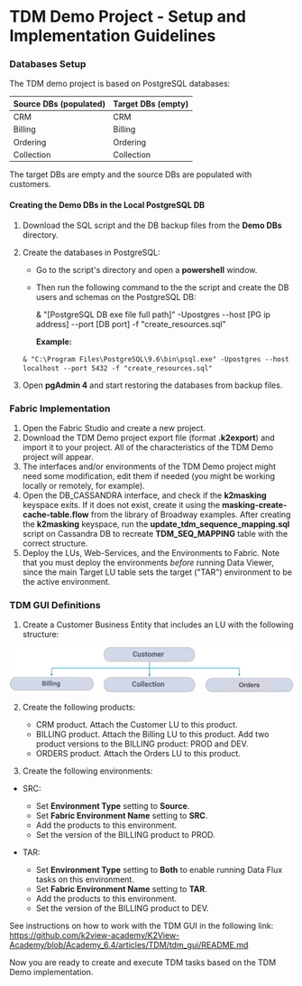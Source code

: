# TDM Demo Project - Setup and Implementation Guidelines

### Databases Setup

The TDM demo project is based on PostgreSQL databases:


| Source DBs (populated) | Target DBs (empty) |
| ------ | ------ |
| CRM    | CRM
| Billing | Billing |
| Ordering | Ordering |
| Collection | Collection|

The target DBs are empty and the source DBs are populated with customers.

#### Creating the Demo DBs in the Local PostgreSQL DB

1. Download the SQL script and the DB backup files from the **Demo DBs** directory.

2. Create the databases in PostgreSQL: 

   - Go to the script's directory and open a **powershell** window. 
   - Then run the following command to the the script and create the DB users and schemas on the PostgreSQL DB:

     & "[PostgreSQL DB exe file full path]" -Upostgres --host [PG ip address] --port [DB port] -f "create_resources.sql"

     **Example:** 

   ```
   & "C:\Program Files\PostgreSQL\9.6\bin\psql.exe" -Upostgres --host localhost --port 5432 -f "create_resources.sql"
   ```
   

3. Open **pgAdmin 4** and start restoring the databases from backup files.

### Fabric Implementation

1. Open the Fabric Studio and create a new project.
2. Download the TDM Demo project export file (format **.k2export**) and import it to your project. All of the characteristics of the TDM Demo project will appear. 
3. The interfaces and/or environments of the TDM Demo project might need some modification, edit them if needed (you might be working locally or remotely, for example). 
4. Open the DB_CASSANDRA interface, and check if the **k2masking** keyspace exits. If it does not exist, create it using the **masking-create-cache-table.flow** from the library of Broadway examples. After creating the **k2masking** keyspace, run the **update_tdm_sequence_mapping.sql** script on Cassandra DB to recreate **TDM_SEQ_MAPPING** table with the correct structure.
5. Deploy the LUs, Web-Services, and the Environments to Fabric. Note that you must deploy the environments *before* running Data Viewer, since the main Target LU table sets the target ("TAR") environment to be the active environment.

###  TDM GUI Definitions

1. Create a Customer Business Entity that includes an LU with the following structure:

 ![Customer BE](images/Customer_demo_BE.png)

2. Create the following products:  

   - CRM product. Attach the Customer LU to this product.
   - BILLING product. Attach the Billing LU to this product.  Add two product versions to the BILLING product: PROD and DEV.
   - ORDERS product. Attach the Orders LU to this product. 

3. Create the following environments:

- SRC:

     - Set  **Environment Type** setting to **Source**.
     - Set  **Fabric Environment Name** setting to **SRC**.
     - Add the products to this environment.
     - Set the version of the BILLING product to PROD.
   
- TAR:
  
     - Set  **Environment Type** setting to **Both** to enable running Data Flux tasks on this environment.
     - Set  **Fabric Environment Name** setting to **TAR**.
     - Add the products to this environment.
     - Set the version of the BILLING product to DEV.


     

See instructions on how to work with the TDM GUI in the following link:
https://github.com/k2view-academy/K2View-Academy/blob/Academy_6.4/articles/TDM/tdm_gui/README.md



Now you are ready to create and execute TDM tasks based on the TDM Demo implementation.
